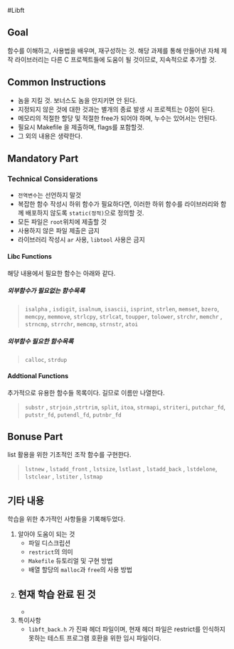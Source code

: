 #Libft

## Goal
함수를 이해하고, 사용법을 배우며, 재구성하는 것. 
해당 과제를 통해 만들어낸 자체 제작 라이브러리는 다른 C 프로젝트들에 도움이 될 것이므로, 지속적으로 추가할 것. 

## Common Instructions 
* 놈을 지킬 것. 보너스도 놈을 안지키면 안 된다.
* 지정되지 않은 것에 대한 것과는 별개의 종료 발생 시 프로젝트는 0점이 된다. 
* 메모리의 적절한 할당 및 적절한 free가 되어야 하며, 누수는 있어서는 안된다. 
* 필요시 Makefile 을 제출하며, flags를 포함할것. 
* 그 외의 내용은 생략한다. 

## Mandatory Part
### Technical Considerations 
* `전역변수`는 선언하지 말것
* 복잡한 함수 작성시 하위 함수가 필요하다면, 이러한 하위 함수를 라이브러리와 함께 배포하지 않도록 `static(정적)`으로 정의할 것.
* 모든 파일은 `root`위치에 제출할 것
* 사용하지 않은 파일 제출은 금지 
* 라이브러리 작성시 `ar` 사용, `libtool` 사용은 금지

#### Libc Functions
해당 내용에서 필요한 함수는 아래와 같다. 

##### 외부함수가 필요없는 함수목록
>   `isalpha` , `isdigit`, `isalnum`, `isascii`,
>   `isprint`, `strlen`, `memset`, `bzero`,  
>   `memcpy`, `memmove`, `strlcpy`, `strlcat`,
>   `toupper`, `tolower`, `strchr`, `memchr` ,  
>   `strncmp`, `strrchr`, `memcmp`, `strnstr`, `atoi`  


##### 외부함수 필요한 함수목록
>    `calloc`, `strdup`

#### Addtional Functions
추가적으로 유용한 함수들 목록이다. 길므로 이름만 나열한다. 

>    `substr` , `strjoin` ,`strtrim`, `split`, `itoa`,
>    `strmapi`, `striteri`, `putchar_fd`, `putstr_fd`, `putendl_fd`, `putnbr_fd`

## Bonuse Part
list 활용을 위한 기초적인 조작 함수를 구현한다. 
>    `lstnew` , `lstadd_front` , `lstsize`, `lstlast` , `lstadd_back` ,
>    `lstdelone`, `lstclear` , `lstiter` , `lstmap`	

## 기타 내용
학습을 위한 추가적인 사항들을 기록해두었다. 
1. 알아야 도움이 되는 것 
	- 파일 디스크립션 
	- `restrict`의 의미 
	- `Makefile` 듀토리얼 및 구현 방법 
	-  배열 할당의 `malloc`과 `free`의 사용 방법
2. 현재 학습 완료 된 것
	- 
	-
3. 특이사항
	- `libft_back.h` 가 진짜 헤더 파일이며, 현재 헤더 파일은 restrict를 인식하지 못하는 테스트 프로그램 호환을 위한 임시 파일이다. 
